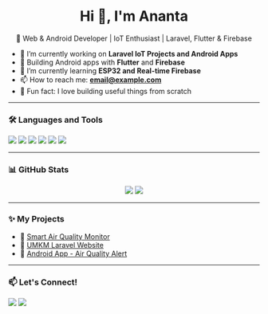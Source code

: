 <h1 align="center">Hi 👋, I'm Ananta</h1>
<p align="center">🚀 Web & Android Developer | IoT Enthusiast | Laravel, Flutter & Firebase</p>

- 🌱 I’m currently working on **Laravel IoT Projects and Android Apps**
- 📱 Building Android apps with **Flutter** and **Firebase**
- 🔭 I’m currently learning **ESP32 and Real-time Firebase**
- 📫 How to reach me: **email@example.com**
- 🧠 Fun fact: I love building useful things from scratch

---

### 🛠️ Languages and Tools
<p>
  <img src="https://img.shields.io/badge/PHP-777BB4?style=for-the-badge&logo=php&logoColor=white"/>
  <img src="https://img.shields.io/badge/Laravel-F55247?style=for-the-badge&logo=laravel&logoColor=white"/>
  <img src="https://img.shields.io/badge/Android-3DDC84?style=for-the-badge&logo=android&logoColor=white"/>
  <img src="https://img.shields.io/badge/Flutter-02569B?style=for-the-badge&logo=flutter&logoColor=white"/>
  <img src="https://img.shields.io/badge/Firebase-FFCA28?style=for-the-badge&logo=firebase&logoColor=black"/>
  <img src="https://img.shields.io/badge/ESP32-000000?style=for-the-badge&logo=espressif&logoColor=white"/>
</p>

---

### 📊 GitHub Stats
<p align="center">
  <img src="https://github-readme-stats.vercel.app/api?username=anantar&show_icons=true&theme=radical" />
  <img src="https://github-readme-stats.vercel.app/api/top-langs/?username=anantar&layout=compact&theme=radical" />
</p>

---

### ✨ My Projects
- 🔗 [Smart Air Quality Monitor](https://github.com/anantar/air-quality-monitor)
- 🔗 [UMKM Laravel Website](https://github.com/anantar/umkm-laravel)
- 🔗 [Android App - Air Quality Alert](https://github.com/anantar/android-air-quality-alert)

---

### 📫 Let's Connect!
<p>
  <a href="https://linkedin.com/in/namamu"><img src="https://img.shields.io/badge/LinkedIn-blue?style=for-the-badge&logo=linkedin&logoColor=white"/></a>
  <a href="https://t.me/namamu"><img src="https://img.shields.io/badge/Telegram-2CA5E0?style=for-the-badge&logo=telegram&logoColor=white"/></a>
</p>

